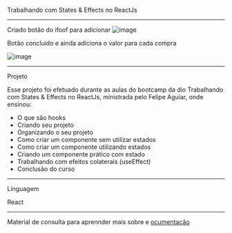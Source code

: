 Trabalhando com States & Effects no ReactJs
************************************************************************************************

Criado botão do ifoof para adicionar 
![image](https://user-images.githubusercontent.com/72118415/171040149-3369528c-4b19-442e-b862-3347a3eb0820.png)

Botão concluido e ainda adiciona o valor para cada compra

![image](https://user-images.githubusercontent.com/72118415/171040239-c34fc396-8fb2-432d-83f4-928f0eb10511.png)
*************************************************************************************************
Projeto 

Esse projeto foi efetuado durante as aulas do bootcamp da dio Trabalhando com States & Effects no ReactJs, ministrada 
pelo Felipe Aguiar, onde ensinou:

- O que são hooks
- Criando seu projeto
- Organizando o seu projeto
- Como criar um componente sem utilizar estados
- Como criar um componente utilizando estados
- Criando um componente prático com estado
- Trabalhando com efeitos colaterais (useEffect)
- Conclusão do curso

***********************************************************************************************
Linguagem

React

**********************************************************************************************
Material de consulta para aprennder mais sobre e [ocumentação](https://reactjs.org/docs/hooks-reference.html#usestate)


